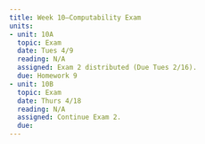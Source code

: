 ```yaml
---
title: Week 10—Computability Exam
units:
- unit: 10A
  topic: Exam
  date: Tues 4/9
  reading: N/A
  assigned: Exam 2 distributed (Due Tues 2/16).
  due: Homework 9
- unit: 10B
  topic: Exam
  date: Thurs 4/18
  reading: N/A
  assigned: Continue Exam 2.
  due: 
---
```


